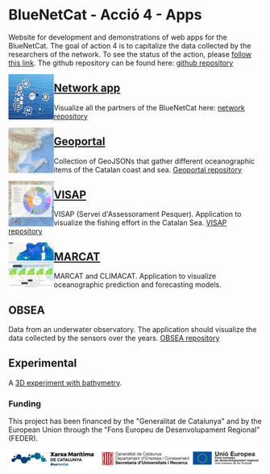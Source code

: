 # BlueNetCat - Acció 4 - Apps
Website for development and demonstrations of web apps for the BlueNetCat. The goal of action 4 is to capitalize the data collected by the researchers of the network. To see the status of the action, please [follow this link](https://github.com/BlueNetCatAccio4/convocatoria). The github repository can be found here: [github repository](https://github.com/BlueNetCatAccio4)

<a href="https://bluenetcataccio4.github.io/network">
<img align="left" width="90" height="90" src="img/network.png">
</a>

## [Network app](https://bluenetcataccio4.github.io/network/)
Visualize all the partners of the BlueNetCat here: [network repository](https://github.com/BlueNetCatAccio4/BlueNetCatAccio4.github.io/tree/main/network)

<a href="https://bluenetcataccio4.github.io/geoportal/index.html">
<img align="left" width="90" height="90" src="img/geoportal.png">
</a>

## [Geoportal](https://bluenetcataccio4.github.io/geoportal/index.html)
Collection of GeoJSONs that gather different oceanographic items of the Catalan coast and sea. [Geoportal repository](https://github.com/BlueNetCatAccio4/BlueNetCatAccio4.github.io/tree/main/geoportal/)

<a href="https://bluenetcataccio4.github.io/VISAP/">
<img align="left" width="90" height="90" src="img/VISAP.png" >
</a>

## [VISAP](https://bluenetcataccio4.github.io/VISAP/)
VISAP (Servei d'Assessorament Pesquer). Application to visualize the fishing effort in the Catalan Sea. [VISAP repository](https://github.com/BlueNetCatAccio4/BlueNetCatAccio4.github.io/tree/main/VISAP)

<a href="https://bluenetcataccio4.github.io/MARCAT/">
<img align="left" width="90" height="90" src="img/MARCAT.png" >
</a>

## [MARCAT](https://bluenetcataccio4.github.io/MARCAT/)
MARCAT and CLIMACAT. Application to visualize oceanographic prediction and forecasting models.

## OBSEA
Data from an underwater observatory. The application should visualize the data collected by the sensors over the years. [OBSEA repository](https://github.com/BlueNetCatAccio4/BlueNetCatAccio4.github.io/tree/main/OBSEA)

## Experimental
A [3D experiment with bathymetry](https://webglstudio.org/latest/player.html?url=fileserver%2Ffiles%2Fgerard%2Ftest%2Fmap.scene.json).

### Funding
This project has been financed by the "Generalitat de Catalunya" and by the European Union through the "Fons Europeu de Desenvolupament Regional" (FEDER).

![Funding](img/logos.png)
